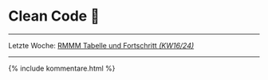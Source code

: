 # Clean Code 🧹


---
Letzte Woche: [RMMM Tabelle und Fortschritt _(KW16/24)_](12_Risiko-und-Fortschritt.md)

---

{% include kommentare.html %}
